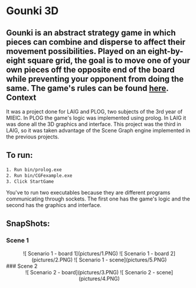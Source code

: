 Gounki 3D
====
Gounki is an abstract strategy game in which pieces can combine and disperse to affect their movement possibilities. Played on an eight-by-eight square grid, the goal is to move one of your own pieces off the opposite end of the board while preventing your opponent from doing the same. 
The game's rules can be found [here](gounki.pdf).
Context
------------------
It was a project done for LAIG and PLOG, two subjects of the 3rd year of MIEIC. In PLOG the game's logic was implemented using prolog. In LAIG it was done all the 3D graphics and interface. This project was the third in LAIG, so it was taken advantage of the Scene Graph engine implemented in the previous projects.


To run:
-------
```
1. Run bin/prolog.exe 
2. Run bin/CGFexample.exe 
3. Click StartGame 
```

You've to run two executables because they are different programs communicating through sockets. The first one has the game's logic and the second has the graphics and interface.

SnapShots:
-------

### Scene 1
<center>
![ Scenario 1 - board 1](pictures/1.PNG)
![ Scenario 1 - board 2](pictures/2.PNG)
![ Scenario 1 - scene](pictures/5.PNG)
</center>
### Scene 2
<center>
![ Scenario 2 - board](pictures/3.PNG)
![ Scenario 2 - scene](pictures/4.PNG)
</center>
